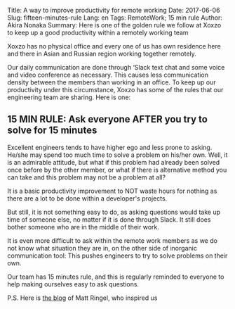 Title: A way to improve productivity for remote working
Date: 2017-06-06
Slug: fifteen-minutes-rule
Lang: en
Tags: RemoteWork; 15 min rule 
Author: Akira Nonaka
Summary: Here is one of the golden rule we follow at Xoxzo to keep up a good productivity within a remotely working team

Xoxzo has no physical office and every one of us has own residence here and there
in Asian and Russian region working together remotely.

Our daily communication are done through ‘Slack text chat and some voice and video
conference as necessary. This causes less communication density between the members than working
in an office. To keep up our productivity under this circumstance, Xoxzo has some
of the rules that our engineering team are sharing. Here is one:

## 15 MIN RULE: Ask everyone AFTER you try to solve for 15 minutes

Excellent engineers tends to have higher ego and less prone to asking. He/she may spend too
much time to solve a problem on his/her own. Well, it is an admirable attitude,
but what if this problem had already been solved once before by the other member,
or what if there is alternative method you can take and this problem may not be a problem at all?

It is a basic productivity improvement to NOT waste hours for nothing as there are a
lot to be done within a developer's projects.  

But still, it is not something easy to do, as asking questions would take up time of someone else,
no matter if it is done through Slack. It still does bother someone who are in
the middle of their work. 

It is even more difficult to ask within the remote work members as we do not know what situation
they are in, on the other side of inorganic communication tool: This pushes
engineers to try to solve problems on their own.

Our team has 15 minutes rule, and this is regularly reminded to everyone to help making ourselves easy to ask questions.

P.S. Here is [the blog](https://blogs.akamai.com/2013/10/you-must-try-and-then-you-must-ask.html) of Matt Ringel, who inspired us
